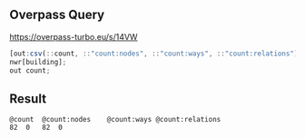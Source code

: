 ## Overpass Query

https://overpass-turbo.eu/s/14VW

```qml
[out:csv(::count, ::"count:nodes", ::"count:ways", ::"count:relations")][bbox:{{bbox}}];
nwr[building];
out count;
```

## Result

```
@count	@count:nodes	@count:ways	@count:relations
82	0	82	0
```
